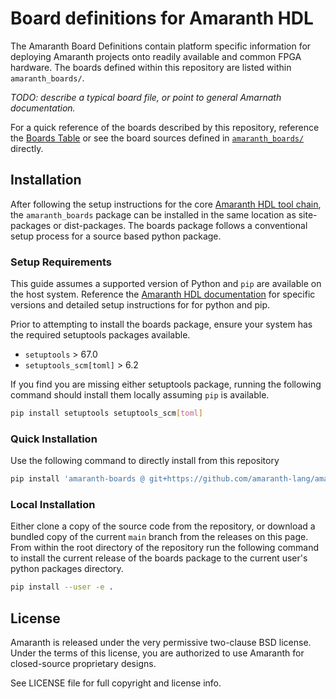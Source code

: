 # Board definitions for Amaranth HDL

The Amaranth Board Definitions contain platform specific information for deploying Amaranth projects onto readily available and common FPGA hardware. The boards defined within this repository are listed within `amaranth_boards/`.

*TODO: describe a typical board file, or point to general Amarnath documentation.*

For a quick reference of the boards described by this repository, reference the [Boards Table](docs/boards_table.md) or see the board sources defined in [`amaranth_boards/`](amaranth_boards/) directly.

## Installation

After following the setup instructions for the core [Amaranth HDL tool chain](https://amaranth-lang.org/docs/amaranth/latest/install.html), the `amaranth_boards` package can be installed in the same location as site-packages or dist-packages. The boards package follows a conventional setup process for a source based python package.

### Setup Requirements

This guide assumes a supported version of Python and `pip` are available on the host system. Reference the [Amaranth HDL documentation](https://amaranth-lang.org/docs/amaranth/latest/install.html) for specific versions and detailed setup instructions for for python and pip.

Prior to attempting to install the boards package, ensure your system has the required setuptools packages available.

- `setuptools` > 67.0
- `setuptools_scm[toml]` > 6.2

If you find you are missing either setuptools package, running the following command should install them locally assuming `pip` is available.

```bash
pip install setuptools setuptools_scm[toml]
```

### Quick Installation

Use the following command to directly install from this repository
```bash
pip install 'amaranth-boards @ git+https://github.com/amaranth-lang/amaranth-boards.git'
```

### Local Installation

Either clone a copy of the source code from the repository, or download a bundled copy of the current `main` branch from the releases on this page. From within the root directory of the repository run the following command to install the current release of the boards package to the current user's python packages directory.

```bash
pip install --user -e .
```

## License

Amaranth is released under the very permissive two-clause BSD license. Under the terms of this license, you are authorized to use Amaranth for closed-source proprietary designs.

See LICENSE file for full copyright and license info.
